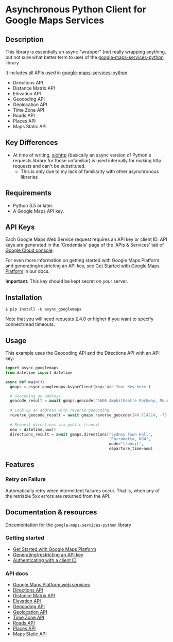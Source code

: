 Asynchronous Python Client for Google Maps Services
====================================

## Description

This library is essentially an async "wrapper" (not really wrapping anything, but not sure what better term to use)
of the [google-maps-services-python](https://github.com/googlemaps/google-maps-services-python) library

It includes all APIs used in [google-maps-services-python](https://github.com/googlemaps/google-maps-services-python)

 - Directions API
 - Distance Matrix API
 - Elevation API
 - Geocoding API
 - Geolocation API
 - Time Zone API
 - Roads API
 - Places API
 - Maps Static API

## Key Differences

 - At time of writing, [aiohttp](https://github.com/aio-libs/aiohttp) (basically an async version of Python's requests 
library for those unfamiliar) is used internally for making http requests and can't be substituted.
   - This is only due to my lack of familiarity with other asynchronous libraries
 
## Requirements

 - Python 3.5 or later.
 - A Google Maps API key.

## API Keys

Each Google Maps Web Service request requires an API key or client ID. API keys
are generated in the 'Credentials' page of the 'APIs & Services' tab of [Google Cloud console](https://console.cloud.google.com/apis/credentials).

For even more information on getting started with Google Maps Platform and generating/restricting an API key, see [Get Started with Google Maps Platform](https://developers.google.com/maps/gmp-get-started) in our docs.

**Important:** This key should be kept secret on your server.

## Installation
 
    $ pip install -U async_googlemaps

Note that you will need requests 2.4.0 or higher if you want to specify connect/read timeouts.

## Usage

This example uses the Geocoding API and the Directions API with an API key:

```python
import async_googlemaps
from datetime import datetime

async def main():
  gmaps = async_googlemaps.AsyncClient(key='Add Your Key here')

  # Geocoding an address
  geocode_result = await gmaps.geocode('1600 Amphitheatre Parkway, Mountain View, CA')
    
  # Look up an address with reverse geocoding
  reverse_geocode_result = await gmaps.reverse_geocode((40.714224, -73.961452))
    
  # Request directions via public transit
  now = datetime.now()
  directions_result = await gmaps.directions("Sydney Town Hall",
                                             "Parramatta, NSW",
                                             mode="transit",
                                             departure_time=now)
```

[//]: # (For more usage examples, check out [the tests]&#40;https://github.com/googlemaps/google-maps-services-python/tree/master/tests&#41;.)

## Features

### Retry on Failure

Automatically retry when intermittent failures occur. That is, when any of the retriable 5xx errors
are returned from the API.


[//]: # (## Building the Project)

[//]: # ()
[//]: # ()
[//]: # (    # Installing nox)

[//]: # (    $ pip install nox)

[//]: # ()
[//]: # (    # Running tests)

[//]: # (    $ nox)

[//]: # ()
[//]: # (    # Generating documentation)

[//]: # (    $ nox -e docs)

[//]: # ()
[//]: # (    # Copy docs to gh-pages)

[//]: # (    $ nox -e docs && mv docs/_build/html generated_docs && git clean -Xdi && git checkout gh-pages)

## Documentation & resources

[Documentation for the `google-maps-services-python` library](https://googlemaps.github.io/google-maps-services-python/docs/index.html)

### Getting started
- [Get Started with Google Maps Platform](https://developers.google.com/maps/gmp-get-started)
- [Generating/restricting an API key](https://developers.google.com/maps/gmp-get-started#api-key)
- [Authenticating with a client ID](https://developers.google.com/maps/documentation/directions/get-api-key#client-id)

### API docs
- [Google Maps Platform web services](https://developers.google.com/maps/apis-by-platform#web_service_apis)
- [Directions API](https://developers.google.com/maps/documentation/directions/)
- [Distance Matrix API](https://developers.google.com/maps/documentation/distancematrix/)
- [Elevation API](https://developers.google.com/maps/documentation/elevation/)
- [Geocoding API](https://developers.google.com/maps/documentation/geocoding/)
- [Geolocation API](https://developers.google.com/maps/documentation/geolocation/)
- [Time Zone API](https://developers.google.com/maps/documentation/timezone/)
- [Roads API](https://developers.google.com/maps/documentation/roads/)
- [Places API](https://developers.google.com/places/)
- [Maps Static API](https://developers.google.com/maps/documentation/maps-static/)

[//]: # (### Support)

[//]: # (- [Report an issue]&#40;https://github.com/googlemaps/google-maps-services-python/issues&#41;)

[//]: # (- [Contribute]&#40;https://github.com/googlemaps/google-maps-services-python/blob/master/CONTRIB.md&#41;)

[//]: # (- [StackOverflow]&#40;http://stackoverflow.com/questions/tagged/google-maps&#41;)
